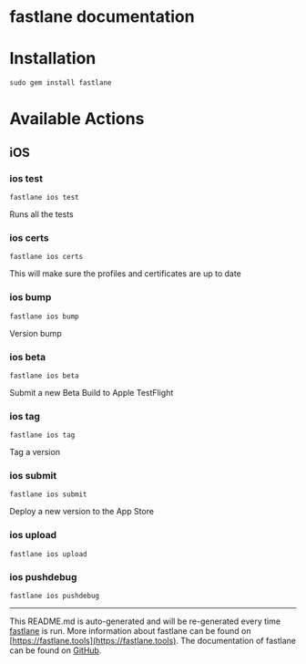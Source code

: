 fastlane documentation
================
# Installation
```
sudo gem install fastlane
```
# Available Actions
## iOS
### ios test
```
fastlane ios test
```
Runs all the tests
### ios certs
```
fastlane ios certs
```
This will make sure the profiles and certificates are up to date
### ios bump
```
fastlane ios bump
```
Version bump
### ios beta
```
fastlane ios beta
```
Submit a new Beta Build to Apple TestFlight
### ios tag
```
fastlane ios tag
```
Tag a version
### ios submit
```
fastlane ios submit
```
Deploy a new version to the App Store
### ios upload
```
fastlane ios upload
```

### ios pushdebug
```
fastlane ios pushdebug
```


----

This README.md is auto-generated and will be re-generated every time [fastlane](https://fastlane.tools) is run.
More information about fastlane can be found on [https://fastlane.tools](https://fastlane.tools).
The documentation of fastlane can be found on [GitHub](https://github.com/fastlane/fastlane/tree/master/fastlane).
